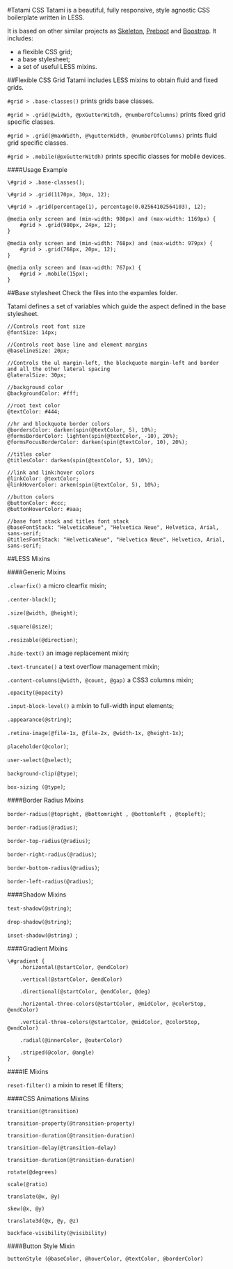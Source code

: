 #Tatami CSS
Tatami is a beautiful, fully responsive, style agnostic CSS boilerplate written in LESS.

It is based on other similar projects as [Skeleton](getskeleton.com), [Preboot](getpreboot.com) and [Boostrap](twitter.github.io/bootstrap/‎). It includes:

* a flexible CSS grid;
* a base stylesheet;
* a set of useful LESS mixins.

##Flexible CSS Grid
Tatami includes LESS mixins to obtain fluid and fixed grids.

`#grid > .base-classes()` prints grids base classes.

`#grid > .grid(@width, @pxGutterWitdh, @numberOfColumns)` prints fixed grid specific classes.

`#grid > .grid(@maxWidth, @%gutterWidth, @numberOfColumns)` prints fluid grid specific classes.

`#grid > .mobile(@pxGutterWitdh)` prints specific classes for mobile devices.

####Usage Example

```Less
\#grid > .base-classes();

\#grid > .grid(1170px, 30px, 12);

\#grid > .grid(percentage(1), percentage(0.02564102564103), 12);

@media only screen and (min-width: 980px) and (max-width: 1169px) {
	#grid > .grid(980px, 24px, 12);
}

@media only screen and (min-width: 768px) and (max-width: 979px) {
	#grid > .grid(768px, 20px, 12);
}

@media only screen and (max-width: 767px) {
	#grid > .mobile(15px);
}
```

##Base stylesheet
Check the files into the expamles folder.

Tatami defines a set of variables which guide the aspect defined in the base stylesheet.

```Less
//Controls root font size
@fontSize: 14px;

//Controls root base line and element margins
@baselineSize: 20px;

//Controls the ul margin-left, the blockquote margin-left and border and all the other lateral spacing
@lateralSize: 30px;

//background color
@backgroundColor: #fff;

//root text color
@textColor: #444;

//hr and blockquote border colors 
@bordersColor: darken(spin(@textColor, 5), 10%);
@formsBorderColor: lighten(spin(@textColor, -10), 20%);
@formsFocusBorderColor: darken(spin(@textColor, 10), 20%);

//titles color
@titlesColor: darken(spin(@textColor, 5), 10%);

//link and link:hover colors
@linkColor: @textColor;
@linkHoverColor: arken(spin(@textColor, 5), 10%);

//button colors
@buttonColor: #ccc;
@buttonHoverColor: #aaa;

//base font stack and titles font stack
@baseFontStack: "HelveticaNeue", "Helvetica Neue", Helvetica, Arial, sans-serif;
@titlesFontStack: "HelveticaNeue", "Helvetica Neue", Helvetica, Arial, sans-serif;
```

##LESS Mixins

####Generic Mixins

`.clearfix()` a micro clearfix mixin;

`.center-block()`;

`.size(@width, @height)`;

`.square(@size)`;

`.resizable(@direction)`;

`.hide-text()` an image replacement mixin;

`.text-truncate()` a text overflow management mixin;

`.content-columns(@width, @count, @gap)` a CSS3 columns mixin;

`.opacity(@opacity)`

`.input-block-level()` a mixin to full-width input elements;

`.appearance(@string)`;

`.retina-image(@file-1x, @file-2x, @width-1x, @height-1x)`;

`placeholder(@color)`;

`user-select(@select)`;

`background-clip(@type)`;

`box-sizing (@type)`;

####Border Radius Mixins

`border-radius(@topright, @bottomright , @bottomleft , @topleft)`;

`border-radius(@radius)`;

`border-top-radius(@radius)`;

`border-right-radius(@radius)`;

`border-bottom-radius(@radius)`;

`border-left-radius(@radius)`;

####Shadow Mixins

`text-shadow(@string)`;

`drop-shadow(@string)`;

`inset-shadow(@string) `;

####Gradient Mixins

```Less
\#gradient {
	.horizontal(@startColor, @endColor)

	.vertical(@startColor, @endColor)

	.directional(@startColor, @endColor, @deg) 

	.horizontal-three-colors(@startColor, @midColor, @colorStop, @endColor)

	.vertical-three-colors(@startColor, @midColor, @colorStop, @endColor)

	.radial(@innerColor, @outerColor)

	.striped(@color, @angle)
}
```

####IE Mixins

`reset-filter()` a mixin to reset IE filters;

####CSS Animations Mixins

`transition(@transition)`

`transition-property(@transition-property)`

`transition-duration(@transition-duration)`

`transition-delay(@transition-delay)`

`transition-duration(@transition-duration)`

`rotate(@degrees)`

`scale(@ratio)`

`translate(@x, @y)`

`skew(@x, @y)`

`translate3d(@x, @y, @z)`

`backface-visibility(@visibility)`

####Button Style Mixin

`buttonStyle (@baseColor, @hoverColor, @textColor, @borderColor)`